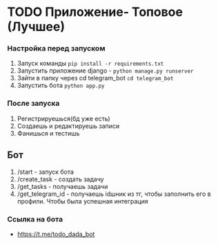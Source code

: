# TODO Приложение- Топовое (Лучшее)

### Настройка перед запуском
1) Запуск команды ```pip install -r requirements.txt```
2) Запустить приложение django - ```python manage.py runserver```
3) Зайти в папку через cd telegram_bot ```cd telegram_bot```
4) Запустить бота ```python app.py```

### После запуска
1) Регистрируешься(бд уже есть)
2) Создаешь и редактируешь записи
3) Фанишься и тестишь 
## Бот
1) /start - запуск бота
2) /create_task - создать задачу
3) /get_tasks - получаешь задачи
4) /get_telegram_id - получаешь idшник из тг, чтобы заполнить его в профили. Чтобы была успешная интеграция

### Ссылка на бота
- https://t.me/todo_dada_bot
